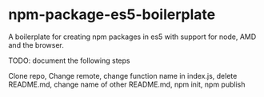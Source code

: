 # npm-package-es5-boilerplate
A boilerplate for creating npm packages in es5 with support for node, AMD and the browser.

TODO: document the following steps

Clone repo, Change remote, change function name in index.js, delete README.md, change name of other README.md, npm init, npm publish

